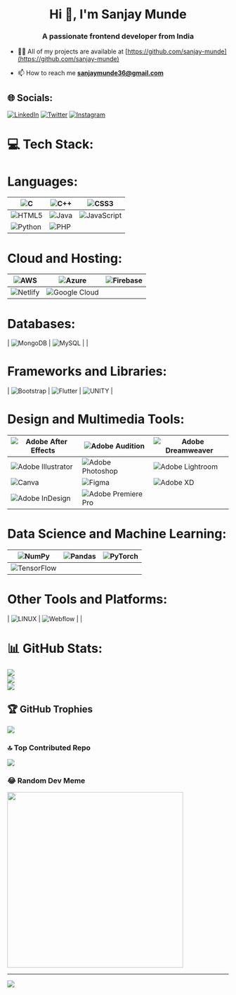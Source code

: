 <h1 align="center">Hi 👋, I'm Sanjay Munde</h1>
<h3 align="center">A passionate frontend developer from India</h3>

- 👨‍💻 All of my projects are available at [https://github.com/sanjay-munde](https://github.com/sanjay-munde)

- 📫 How to reach me **sanjaymunde36@gmail.com**

## 🌐 Socials:
[![LinkedIn](https://img.shields.io/badge/LinkedIn-%230077B5.svg?logo=linkedin&logoColor=white)](https://linkedin.com/in/sanjay-munde) [![Twitter](https://img.shields.io/badge/Twitter-%231DA1F2.svg?logo=Twitter&logoColor=white)](https://twitter.com/Sanjay_Munde_) 
[![Instagram](https://img.shields.io/badge/Instagram-%23E4405F.svg?logo=Instagram&logoColor=white)](https://instagram.com/Sanjay_Munde_) 

# 💻 Tech Stack:
# Languages:
| ![C](https://img.shields.io/badge/c-%2300599C.svg?style=plastic&logo=c&logoColor=white) | ![C++](https://img.shields.io/badge/c++-%2300599C.svg?style=plastic&logo=c%2B%2B&logoColor=white) | ![CSS3](https://img.shields.io/badge/css3-%231572B6.svg?style=plastic&logo=css3&logoColor=white) |
| --- | --- | --- |
| ![HTML5](https://img.shields.io/badge/html5-%23E34F26.svg?style=plastic&logo=html5&logoColor=white) | ![Java](https://img.shields.io/badge/java-%23ED8B00.svg?style=plastic&logo=java&logoColor=white) | ![JavaScript](https://img.shields.io/badge/javascript-%23323330.svg?style=plastic&logo=javascript&logoColor=%23F7DF1E) |
| ![Python](https://img.shields.io/badge/python-3670A0?style=plastic&logo=python&logoColor=ffdd54) | ![PHP](https://img.shields.io/badge/php-%777BB4.svg?style=plastic&logo=php&logoColor=white) | |

# Cloud and Hosting:
| ![AWS](https://img.shields.io/badge/AWS-%23FF9900.svg?style=plastic&logo=amazon-aws&logoColor=white) | ![Azure](https://img.shields.io/badge/azure-%230072C6.svg?style=plastic&logo=azure-devops&logoColor=white) | ![Firebase](https://img.shields.io/badge/firebase-%23039BE5.svg?style=plastic&logo=firebase) |
| --- | --- | --- |
| ![Netlify](https://img.shields.io/badge/netlify-%23000000.svg?style=plastic&logo=netlify&logoColor=#00C7B7) | ![Google Cloud](https://img.shields.io/badge/Google%20Cloud-%234285F4.svg?style=plastic&logo=google-cloud&logoColor=white) | |

# Databases:
| ![MongoDB](https://img.shields.io/badge/MongoDB-%234ea94b.svg?style=plastic&logo=mongodb&logoColor=white) | ![MySQL](https://img.shields.io/badge/mysql-%2300f.svg?style=plastic&logo=mysql&logoColor=white) | |

# Frameworks and Libraries:
| ![Bootstrap](https://img.shields.io/badge/bootstrap-%23563D7C.svg?style=plastic&logo=bootstrap&logoColor=white) | ![Flutter](https://img.shields.io/badge/Flutter-%2302569B.svg?style=plastic&logo=Flutter&logoColor=white) | ![UNITY](https://img.shields.io/badge/Unity-%2320232a.svg?style=plastic&logo=unity&logoColor=white) |

# Design and Multimedia Tools:
| ![Adobe After Effects](https://img.shields.io/badge/Adobe%20After%20Effects-9999FF.svg?style=plastic&logo=Adobe%20After%20Effects&logoColor=white) | ![Adobe Audition](https://img.shields.io/badge/Adobe%20Audition-9999FF.svg?style=plastic&logo=Adobe%20Audition&logoColor=white) | ![Adobe Dreamweaver](https://img.shields.io/badge/Adobe%20Dreamweaver-FF61F6.svg?style=plastic&logo=Adobe%20Dreamweaver&logoColor=white) |
| --- | --- | --- |
| ![Adobe Illustrator](https://img.shields.io/badge/adobeillustrator-%23FF9A00.svg?style=plastic&logo=adobeillustrator&logoColor=white) | ![Adobe Photoshop](https://img.shields.io/badge/adobephotoshop-%2331A8FF.svg?style=plastic&logo=adobephotoshop&logoColor=white) | ![Adobe Lightroom](https://img.shields.io/badge/Adobe%20Lightroom-31A8FF.svg?style=plastic&logo=Adobe%20Lightroom&logoColor=white) |
| ![Canva](https://img.shields.io/badge/Canva-%2300C4CC.svg?style=plastic&logo=Canva&logoColor=white) | ![Figma](https://img.shields.io/badge/figma-%23F24E1E.svg?style=plastic&logo=figma&logoColor=white) | ![Adobe XD](https://img.shields.io/badge/Adobe%20XD-470137?style=plastic&logo=Adobe%20XD&logoColor=#FF61F6) |
| ![Adobe InDesign](https://img.shields.io/badge/Adobe%20InDesign-49021F?style=plastic&logo=adobeindesign&logoColor=white) | ![Adobe Premiere Pro](https://img.shields.io/badge/Adobe%20Premiere%20Pro-9999FF.svg?style=plastic&logo=Adobe%20Premiere%20Pro&logoColor=white) | |

# Data Science and Machine Learning:
| ![NumPy](https://img.shields.io/badge/numpy-%23013243.svg?style=plastic&logo=numpy&logoColor=white) | ![Pandas](https://img.shields.io/badge/pandas-%23150458.svg?style=plastic&logo=pandas&logoColor=white) | ![PyTorch](https://img.shields.io/badge/PyTorch-%23EE4C2C.svg?style=plastic&logo=PyTorch&logoColor=white) |
| --- | --- | --- |
| ![TensorFlow](https://img.shields.io/badge/TensorFlow-%23FF6F00.svg?style=plastic&logo=TensorFlow&logoColor=white) | | |

# Other Tools and Platforms:
| ![LINUX](https://img.shields.io/badge/Linux-FCC624?style=plastic&logo=linux&logoColor=black) | ![Webflow](https://img.shields.io/badge/Webflow-4353FF?style=plastic&logo=webflow&logoColor=white) | |
# 📊 GitHub Stats:
![](https://github-readme-stats.vercel.app/api?username=sanjay-munde&theme=react&hide_border=false&include_all_commits=false&count_private=false)<br/>
![](https://github-readme-streak-stats.herokuapp.com/?user=sanjay-munde&theme=react&hide_border=false)<br/>
![](https://github-readme-stats.vercel.app/api/top-langs/?username=sanjay-munde&theme=react&hide_border=false&include_all_commits=false&count_private=false&layout=compact)

## 🏆 GitHub Trophies
![](https://github-profile-trophy.vercel.app/?username=sanjay-munde&theme=dark&no-frame=false&no-bg=true&margin-w=4)

### 🔝 Top Contributed Repo
![](https://github-contributor-stats.vercel.app/api?username=sanjay-munde&limit=5&theme=dark&combine_all_yearly_contributions=true)

### 😂 Random Dev Meme
<img src='https://randommeme-five.vercel.app/' style="height: 400px;"/>

---
[![](https://visitcount.itsvg.in/api?id=sanjay-munde&icon=0&color=1)](https://visitcount.itsvg.in)

<!-- Proudly created with GPRM ( https://gprm.itsvg.in ) -->
